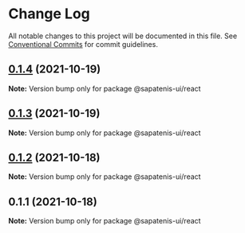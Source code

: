 # Change Log

All notable changes to this project will be documented in this file.
See [Conventional Commits](https://conventionalcommits.org) for commit guidelines.

## [0.1.4](https://github.com/mrocha98/sapatenis-ui/compare/@sapatenis-ui/react@0.1.3...@sapatenis-ui/react@0.1.4) (2021-10-19)

**Note:** Version bump only for package @sapatenis-ui/react





## [0.1.3](https://github.com/mrocha98/sapatenis-ui/compare/@sapatenis-ui/react@0.1.2...@sapatenis-ui/react@0.1.3) (2021-10-19)

**Note:** Version bump only for package @sapatenis-ui/react





## [0.1.2](https://github.com/mrocha98/sapatenis-ui/compare/@sapatenis-ui/react@0.1.1...@sapatenis-ui/react@0.1.2) (2021-10-18)

**Note:** Version bump only for package @sapatenis-ui/react





## 0.1.1 (2021-10-18)

**Note:** Version bump only for package @sapatenis-ui/react
